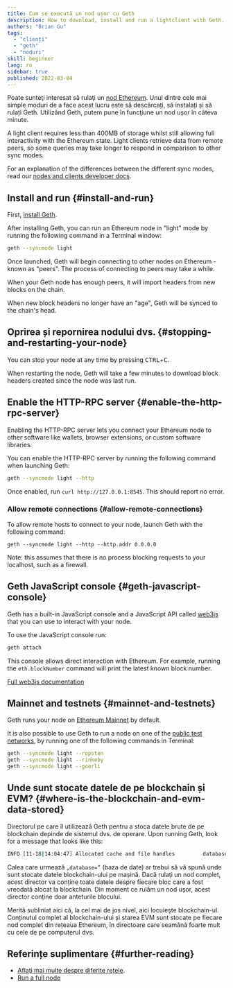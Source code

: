 ```yaml
---
title: Cum se execută un nod ușor cu Geth
description: How to download, install and run a lightclient with Geth.
authors: "Brian Gu"
tags:
  - "clienți"
  - "geth"
  - "noduri"
skill: beginner
lang: ro
sidebar: true
published: 2022-03-04
---
```


Poate sunteţi interesat să rulaţi un [nod Ethereum](/developers/docs/noses-and-clients/). Unul dintre cele mai simple moduri de a face acest lucru este să descărcați, să instalați și să rulați Geth. Utilizând Geth, putem pune în funcţiune un nod ușor în câteva minute.

A light client requires less than 400MB of storage whilst still allowing full interactivity with the Ethereum state. Light clients retrieve data from remote peers, so some queries may take longer to respond in comparison to other sync modes.

For an explanation of the differences between the different sync modes, read our [nodes and clients developer docs](/developers/docs/nodes-and-clients/#node-types).

## Install and run {#install-and-run}

First, [install Geth](https://geth.ethereum.org/docs/install-and-build/installing-geth).

After installing Geth, you can run an Ethereum node in "light" mode by running the following command in a Terminal window:

```bash
geth --syncmode light
```

Once launched, Geth will begin connecting to other nodes on Ethereum - known as "peers". The process of connecting to peers may take a while.

When your Geth node has enough peers, it will import headers from new blocks on the chain.

When new block headers no longer have an "age", Geth will be synced to the chain's head.

## Oprirea și repornirea nodului dvs. {#stopping-and-restarting-your-node}

You can stop your node at any time by pressing <kbd>CTRL</kbd>+<kbd>C</kbd>.

When restarting the node, Geth will take a few minutes to download block headers created since the node was last run.

## Enable the HTTP-RPC server {#enable-the-http-rpc-server}

Enabling the HTTP-RPC server lets you connect your Ethereum node to other software like wallets, browser extensions, or custom software libraries.

You can enable the HTTP-RPC server by running the following command when launching Geth:

```bash
geth --syncmode light --http
```

Once enabled, run `curl http://127.0.0.1:8545`. This should report no error.

### Allow remote connections {#allow-remote-connections}

To allow remote hosts to connect to your node, launch Geth with the following command:

```
geth --syncmode light --http --http.addr 0.0.0.0
```

Note: this assumes that there is no process blocking requests to your localhost, such as a firewall.

## Geth JavaScript console {#geth-javascript-console}

Geth has a built-in JavaScript console and a JavaScript API called [web3js](https://github.com/ethereum/web3.js/) that you can use to interact with your node.

To use the JavaScript console run:

```bash
geth attach
```

This console allows direct interaction with Ethereum. For example, running the `eth.blockNumber` command will print the latest known block number.

[Full web3js documentation](http://web3js.readthedocs.io/)

## Mainnet and testnets {#mainnet-and-testnets}

Geth runs your node on [Ethereum Mainnet](/glossary/#mainnet) by default.

It is also possible to use Geth to run a node on one of the [public test networks](/networks/#testnets/), by running one of the following commands in Terminal:

```bash
geth --syncmode light --ropsten
geth --syncmode light --rinkeby
geth --syncmode light --goerli
```

## Unde sunt stocate datele de pe blockchain și EVM? {#where-is-the-blockchain-and-evm-data-stored}

Directorul pe care îl utilizează Geth pentru a stoca datele brute de pe blockchain depinde de sistemul dvs. de operare. Upon running Geth, look for a message that looks like this:

```bash
INFO [11-18|14:04:47] Allocated cache and file handles         database=/Users/bgu/Library/Ethereum/testnet/geth/lightchaindata cache=768 handles=128
```

Calea care urmează `„database=”` (baza de date) ar trebui să vă spună unde sunt stocate datele blockchain-ului pe mașină. Dacă rulaţi un nod complet, acest director va conține toate datele despre fiecare bloc care a fost vreodată alocat la blockchain. Din moment ce rulăm un nod ușor, acest director conține doar anteturile blocului.

Merită subliniat aici că, la cel mai de jos nivel, aici locuieşte blockchain-ul. Conținutul complet al blockchain-ului și starea EVM sunt stocate pe fiecare nod complet din rețeaua Ethereum, în directoare care seamănă foarte mult cu cele de pe computerul dvs.

## Referințe suplimentare {#further-reading}

- [Aflaţi mai multe despre diferite rețele](/developers/docs/Networks/).
- [Run a full node](/run-a-node/)
